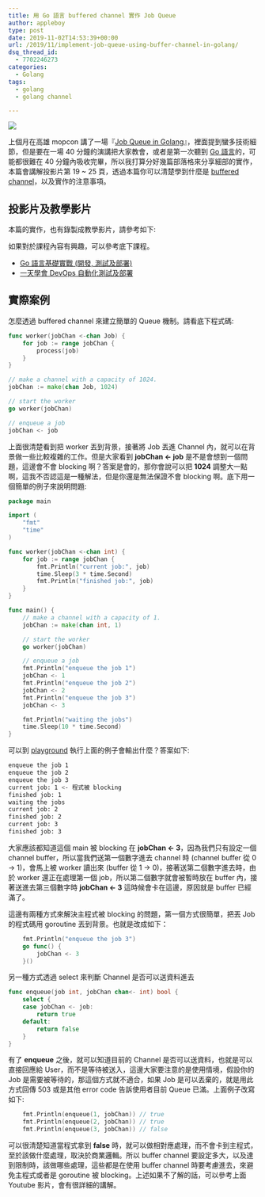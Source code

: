 ```yaml
---
title: 用 Go 語言 buffered channel 實作 Job Queue
author: appleboy
type: post
date: 2019-11-02T14:53:39+00:00
url: /2019/11/implement-job-queue-using-buffer-channel-in-golang/
dsq_thread_id:
  - 7702246273
categories:
  - Golang
tags:
  - golang
  - golang channel

---
```

[![][1]][1]

上個月在高雄 mopcon 講了一場『[Job Queue in Golang][2]』，裡面提到蠻多技術細節，但是要在一場 40 分鐘的演講把大家教會，或者是第一次聽到 [Go 語言][3]的，可能都很難在 40 分鐘內吸收完畢，所以我打算分好幾篇部落格來分享細部的實作，本篇會講解投影片第 19 ~ 25 頁，透過本篇你可以清楚學到什麼是 [buffered channel][4]，以及實作的注意事項。

<!--more-->

## 投影片及教學影片

本篇的實作，也有錄製成教學影片，請參考如下:

如果對於課程內容有興趣，可以參考底下課程。

  * [Go 語言基礎實戰 (開發, 測試及部署)][5]
  * [一天學會 DevOps 自動化測試及部署][6]

## 實際案例

怎麼透過 buffered channel 來建立簡單的 Queue 機制。請看底下程式碼:

```go
func worker(jobChan <-chan Job) {
    for job := range jobChan {
        process(job)
    }
}

// make a channel with a capacity of 1024.
jobChan := make(chan Job, 1024)

// start the worker
go worker(jobChan)

// enqueue a job
jobChan <- job
```

上面很清楚看到把 worker 丟到背景，接著將 Job 丟進 Channel 內，就可以在背景做一些比較複雜的工作。但是大家看到 **jobChan <- job** 是不是會想到一個問題，這邊會不會 blocking 啊？答案是會的，那你會說可以把 **1024** 調整大一點啊，這我不否認這是一種解法，但是你還是無法保證不會 blocking 啊。底下用一個簡單的例子來說明問題:

```go
package main

import (
    "fmt"
    "time"
)

func worker(jobChan <-chan int) {
    for job := range jobChan {
        fmt.Println("current job:", job)
        time.Sleep(3 * time.Second)
        fmt.Println("finished job:", job)
    }
}

func main() {
    // make a channel with a capacity of 1.
    jobChan := make(chan int, 1)

    // start the worker
    go worker(jobChan)

    // enqueue a job
    fmt.Println("enqueue the job 1")
    jobChan <- 1
    fmt.Println("enqueue the job 2")
    jobChan <- 2
    fmt.Println("enqueue the job 3")
    jobChan <- 3

    fmt.Println("waiting the jobs")
    time.Sleep(10 * time.Second)
}
```

可以到 [playground][7] 執行上面的例子會輸出什麼？答案如下:

```sh
enqueue the job 1
enqueue the job 2
enqueue the job 3
current job: 1 <- 程式被 blocking
finished job: 1
waiting the jobs
current job: 2
finished job: 2
current job: 3
finished job: 3
```

大家應該都知道這個 main 被 blocking 在 **jobChan <- 3**，因為我們只有設定一個 channel buffer，所以當我們送第一個數字進去 channel 時 (channel buffer 從 0 -> 1)，會馬上被 worker 讀出來 (buffer 從 1 -> 0)，接著送第二個數字進去時，由於 worker 還正在處理第一個 job，所以第二個數字就會被暫時放在 buffer 內，接著送進去第三個數字時 **jobChan <- 3** 這時候會卡在這邊，原因就是 buffer 已經滿了。

這邊有兩種方式來解決主程式被 blocking 的問題，第一個方式很簡單，把丟 Job 的程式碼用 goroutine 丟到背景。也就是改成如下：

```go
    fmt.Println("enqueue the job 3")
    go func() {
        jobChan <- 3
    }()
```

另一種方式透過 select 來判斷 Channel 是否可以送資料進去

```go
func enqueue(job int, jobChan chan<- int) bool {
    select {
    case jobChan <- job:
        return true
    default:
        return false
    }
}
```

有了 **enqueue** 之後，就可以知道目前的 Channel 是否可以送資料，也就是可以直接回應給 User，而不是等待被送入，這邊大家要注意的是使用情境，假設你的 Job 是需要被等待的，那這個方式就不適合，如果 Job 是可以丟棄的，就是用此方式回傳 503 或是其他 error code 告訴使用者目前 Queue 已滿。上面例子改寫如下:

```go
    fmt.Println(enqueue(1, jobChan)) // true
    fmt.Println(enqueue(2, jobChan)) // true
    fmt.Println(enqueue(3, jobChan)) // false
```

可以很清楚知道當程式拿到 **false** 時，就可以做相對應處理，而不會卡到主程式，至於該做什麼處理，取決於商業邏輯。所以 buffer channel 要設定多大，以及達到限制時，該做哪些處理，這些都是在使用 buffer channel 時要考慮進去，來避免主程式或者是 goroutine 被 blocking。上述如果不了解的話，可以參考上面 Youtube 影片，會有很詳細的講解。

 [1]: https://lh3.googleusercontent.com/7QKuBYqzmOWPCbAnS6EMG2ypPSeUYU7VEl9sF66zv9cIUCWwErs4CF1qNkWcwKdM7TmR-ygyqWkBvGhPnPQemG1bJl6bxj6ZcNNcS_uecl2xXFXp9qRFJyCqUzYnCfneOPgRPrInO8U=w1920-h1080
 [2]: https://www.slideshare.net/appleboy/job-queue-in-golang-184064840
 [3]: https://golang.org
 [4]: https://tour.golang.org/concurrency/3
 [5]: https://www.udemy.com/course/golang-fight/?couponCode=GOLANG201911
 [6]: https://www.udemy.com/course/devops-oneday/?couponCode=DEVOPS201911
 [7]: https://play.golang.org/p/FWEP93eCaj2